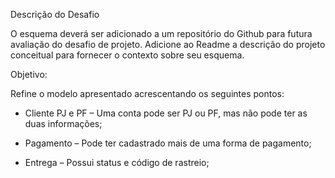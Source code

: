 Descrição do Desafio

O esquema deverá ser adicionado a um repositório do Github para futura avaliação do desafio de projeto. Adicione ao Readme a descrição do projeto conceitual para fornecer o contexto sobre seu esquema.

Objetivo:

Refine o modelo apresentado acrescentando os seguintes pontos:

 - Cliente PJ e PF – Uma conta pode ser PJ ou PF, mas não pode ter as duas informações;

 - Pagamento – Pode ter cadastrado mais de uma forma de pagamento;

 - Entrega – Possui status e código de rastreio;
